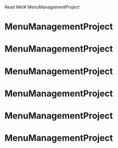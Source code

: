 Read Me!# MenuManagementProject
# MenuManagementProject
# MenuManagementProject
# MenuManagementProject
# MenuManagementProject
# MenuManagementProject
# MenuManagementProject
